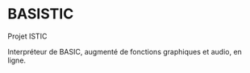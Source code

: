 # BASISTIC
Projet ISTIC

Interpréteur de BASIC, augmenté de fonctions graphiques et audio, en ligne.
